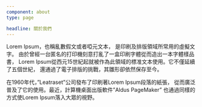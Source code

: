 ```yaml
---
component: about
type: page

headline: 關於我們
---
```


Lorem Ipsum，也稱亂數假文或者啞元文本， 是印刷及排版領域所常用的虛擬文字。
由於曾經一台匿名的打印機刻意打亂了一盒印刷字體從而造出一本字體樣品書，
Lorem Ipsum從西元15世紀起就被作為此領域的標准文本使用。它不僅延續了五個世紀，
還通過了電子排版的挑戰，其雛形卻依然保存至今。

在1960年代，”Leatraset”公司發布了印刷著Lorem Ipsum段落的紙張，
從而廣泛普及了它的使用。最近，計算機桌面出版軟件”Aldus PageMaker”
也通過同樣的方式使Lorem Ipsum落入大眾的視野。
